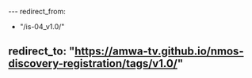 --- redirect_from:
  - "/is-04_v1.0/"

redirect_to: "https://amwa-tv.github.io/nmos-discovery-registration/tags/v1.0/"
---
